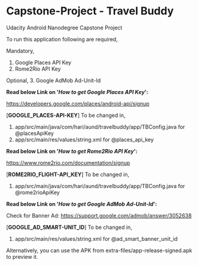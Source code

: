 # Capstone-Project - Travel Buddy
Udacity Android Nanodegree Capstone Project

To run this application following are required,

Mandatory,
1. Google Places API Key
2. Rome2Rio API Key

Optional,
3. Google AdMob Ad-Unit-Id

**Read below Link on '*How to get Google Places API Key*':**

https://developers.google.com/places/android-api/signup

[**GOOGLE_PLACES-API-KEY**] To be changed in, 
1. app/src/main/java/com/hari/aund/travelbuddy/app/TBConfig.java for @placesApiKey
2. app/src/main/res/values/string.xml for @places_api_key

**Read below Link on '*How to get Rome2Rio API Key*':**

https://www.rome2rio.com/documentation/signup

[**ROME2RIO_FLIGHT-API_KEY**] To be changed in,
1. app/src/main/java/com/hari/aund/travelbuddy/app/TBConfig.java for @rome2rioApiKey

**Read below Link on '*How to get Google AdMob Ad-Unit-Id*':**

Check for Banner Ad:
https://support.google.com/admob/answer/3052638

[**GOOGLE_AD_SMART-UNIT_ID**] To be changed in,
1. app/src/main/res/values/string.xml for @ad_smart_banner_unit_id

Alternatively, you can use the APK from extra-files/app-release-signed.apk to preview it.
